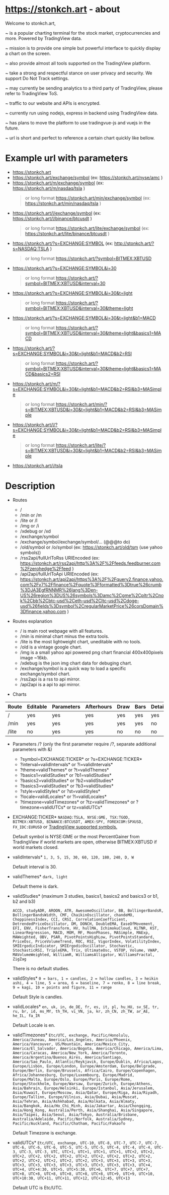 # https://stonkch.art - about

Welcome to stonkch.art,

 ~ is a popular charting terminal for the stock market, cryptocurrencies and more. Powered by TradingView data.
 
 ~ mission is to provide one simple but powerful interface to quickly display a chart on the screen. 
 
 ~ also provide almost all tools supported on the TradingView platform.
 
 ~ take a strong and respectful stance on user privacy and security. We support Do Not Track settings.
 
 ~ may currently be sending analytics to a third party of TradingView, please refer to TradingView ToS.
 
 ~ traffic to our website and APIs is encrypted.
 
 ~ currently run using nodejs, express in backend using TradingView data.
 
 ~ has plans to move the platform to use tradingvue-js and vuejs in the future.
 
 ~ url is short and perfect to reference a certain chart quickly like bellow.
 
# Example url with parameters
* https://stonkch.art
* https://stonkch.art/exchange/symbol (ex: https://stonkch.art/nyse/amc )
* https://stonkch.art/m/exchange/symbol (ex: https://stonkch.art/m/nasdaq/tsla )
  > or long format https://stonkch.art/min/exchange/symbol (ex: https://stonkch.art/min/nasdaq/tsla )
* https://stonkch.art/l/exchange/symbol (ex:  https://stonkch.art/l/binance/btcusdt )
  > or long format https://stonkch.art/lite/exchange/symbol (ex:  https://stonkch.art/lite/binance/btcusdt )
* https://stonkch.art/?s=EXCHANGE:SYMBOL (ex: http://stonkch.art/?s=NASDAQ:TSLA )
  > or long format https://stonkch.art/?symbol=BITMEX:XBTUSD
* https://stonkch.art/?s=EXCHANGE:SYMBOL&i=30
  > or long format  https://stonkch.art/?symbol=BITMEX:XBTUSD&interval=30
* https://stonkch.art/?s=EXCHANGE:SYMBOL&i=30&t=light
  > or long format  https://stonkch.art/?symbol=BITMEX:XBTUSD&interval=30&theme=light
* https://stonkch.art/?s=EXCHANGE:SYMBOL&i=30&t=light&b1=MACD
  > or long format  https://stonkch.art/?symbol=BITMEX:XBTUSD&interval=30&theme=light&basics1=MACD
* https://stonkch.art/?s=EXCHANGE:SYMBOL&i=30&t=light&b1=MACD&b2=RSI
  > or long format  https://stonkch.art/?symbol=BITMEX:XBTUSD&interval=30&theme=light&basics1=MACD&basics2=RSI
* https://stonkch.art/m/?s=EXCHANGE:SYMBOL&i=30&t=light&b1=MACD&b2=RSI&b3=MASimple
  > or long format  https://stonkch.art/min/?s=BITMEX:XBTUSD&i=30&t=light&b1=MACD&b2=RSI&b3=MASimple
* https://stonkch.art/l/?s=EXCHANGE:SYMBOL&i=30&t=light&b1=MACD&b2=RSI&b3=MASimple
  > or long format  https://stonkch.art/lite/?s=BITMEX:XBTUSD&i=30&t=light&b1=MACD&b2=RSI&b3=MASimple
* https://stonkch.art/i/tsla

# Description
* Routes
  * /
  * /min or /m
  * /lite or /l
  * /img or /i
  * /xdebug or /xd
  * /exchange/symbol
  * /exchange/symbol/exchange/symbol/... (@@@to do)
  * /old/symbol or /o/symbol (ex: https://stonkch.art/old/tsm (use yahoo symbols)) 
  * /rss2api/fullUrlToRss URIEncoded (ex: https://stonkch.art/rss2api/http%3A%2F%2Ffeeds.feedburner.com%2Fzerohedge%2Ffeed )
  * /api2api/fullUrlToApi URIEncoded (ex: https://stonkch.art/api2api/https%3A%2F%2Fquery2.finance.yahoo.com%2Fv7%2Ffinance%2Fquote%3Fformatted%3Dtrue%26crumb%3DJA3EgfRNNMR%26lang%3Den-US%26region%3DUS%26symbols%3Damc%2Cgme%2Cpltr%2Cnok%2Cbb%2Cbtc-usd%2Ceth-usd%2Cltc-usd%2Cdoge-usd%26fields%3Dsymbol%2CregularMarketPrice%26corsDomain%3Dfinance.yahoo.com )

* Routes explanation
  * / is main root webpage with all features.
  * /min is minimal chart minus the extra tools.
  * /lite is the most lightweight chart, uneditable with no tools.
  * /old is a vintage google chart.
  * /img is a small yahoo api powered png chart financial 400x400pixels image ~16kb.
  * /xdebug is the json img chart data for debuging chart.
  * /exchange/symbol is a quick way to load a specific exchange/symbol chart.
  * /rss2api is a rss to api mirror.
  * /api2api is a api to api mirror.

* Charts

Route | Editable | Parameters | Afterhours | Draw | Bars | Details | Watchlist | Calendar | Hotlists
----- | -------- | ---------- | ---------- | ---- | ---- | ------- | --------- | -------- | --------
/     | yes      | yes       | yes        | yes     | yes       | yes     | yes       | yes      | yes
/min  | yes      | yes       | yes        | yes     | yes       | no      | no        | no       | no
/lite | no       | yes       | yes        | no      | no        | no      | no        | no       | no


* Parameters /? (only the first parameter require /?, separate additional parameters with &)
  * ?symbol=EXCHANGE:TICKER* or ?s=EXCHANGE:TICKER*
  * ?interval=validIntervals* or ?i=validIntervals*
  * ?theme=validThemes* or ?t=validThemes*
  * ?basics1=validStudies* or ?b1=validStudies*
  * ?basics2=validStudies* or ?b2=validStudies*
  * ?basics3=validStudies* or ?b3=validStudies*
  * ?style=validStyles* or ?st=validStyles*
  * ?locale=validLocales* or ?l=validLocales*
  * ?timezone=validTimezones* or ?tz=validTimezones* or ?timezone=validUTCs* or tz=validUTCs*


* EXCHANGE:TICKER*
  ```NASDAQ:TSLA, NYSE:GME, TSX:TGOD, BITMEX:XBTUSD, BINANCE:BTCUSDT, AMEX:SPY, FOREXCOM:SPXUSD, FX_IDC:EURUSD``` or [TradingView supported symbols.](https://www.tradingview.com/widget/#AvailableMarketsForWidgets)
  
   Default symbol is NYSE:GME or the most PercentGainer from TradingView if world markets are open, otherwise BITMEX:XBTUSD if world markets closed.
  
* validIntervals*
  ```1, 3, 5, 15, 30, 60, 120, 180, 240, D, W```
  
   Default interval is 30.
  
* validThemes*
  ```dark, light```
  
   Default theme is dark.
  
* validStudies* 
  (maximum 3 studies, basics1, basics2 and basics3 or b1, b2 and b3)
  
  ```ACCD, studyADR, AROON, ATR, AwesomeOscillator, BB, BollingerBandsR, BollingerBandsWidth, CMF, ChaikinOscillator, chandeMO, ChoppinessIndex, CCI, CRSI, CorrelationCoefficient, DetrendedPriceOscillator, DM, DONCH, DoubleEMA, EaseOfMovement, EFI, ENV, FisherTransform, HV, hullMA, IchimokuCloud, KLTNR, KST, LinearRegression, MACD, MOM, MF, MoonPhases, MASimple, MAExp, MAWeighted, OBV, PSAR, PivotPointsHighLow, PivotPointsStandard, PriceOsc, PriceVolumeTrend, ROC, RSI, VigorIndex, VolatilityIndex, SMIErgodicIndicator, SMIErgodicOscillator, Stochastic, StochasticRSI, TripleEMA, Trix, UltimateOsc, VSTOP, Volume, VWAP, MAVolumeWeighted, WilliamR, WilliamsAlligator, WilliamsFractal, ZigZag```
  
   There is no default studies.
  
* validStyles*
  ```0 = bars, 1 = candles, 2 = hollow candles, 3 = heikin ashi, 4 = line, 5 = area, 6 = baseline, 7 = renko, 8 = line break, 9 = kagi, 10 = points and figure, 11 = range```
  
   Default Style is candles.
  
* validLocales*
  ```en, uk, in, de_DE, fr, es, it, pl, hu_HU, sv_SE, tr, ru, br, id, ms_MY, th_TH, vi_VN, ja, kr, zh_CN, zh_TW, ar_AE, he_IL, fa_IR```
  
   Default Locale is en.
  
* validTimezones*
  ```Etc/UTC, exchange, Pacific/Honolulu, America/Juneau, America/Los_Angeles, America/Phoenix, America/Vancouver, US/Mountain, America/Mexico_City, America/El_Salvador, America/Bogota, America/Chicago, America/Lima, America/Caracas, America/New_York, America/Toronto, America/Argentina/Buenos_Aires, America/Santiago, America/Sao_Paulo, Atlantic/Reykjavik, Europe/Dublin, Africa/Lagos, Europe/Lisbon, Europe/London, Europe/Amsterdam, Europe/Belgrade, Europe/Berlin, Europe/Brussels, Africa/Cairo, Europe/Copenhagen, Africa/Johannesburg, Europe/Luxembourg, Europe/Madrid, Europe/Malta, Europe/Oslo, Europe/Paris, Europe/Rome, Europe/Stockholm, Europe/Warsaw, Europe/Zurich, Europe/Athens, Asia/Bahrain, Europe/Helsinki, Europe/Istanbul, Asia/Jerusalem, Asia/Kuwait, Europe/Moscow, Asia/Qatar, Europe/Riga, Asia/Riyadh, Europe/Tallinn, Europe/Vilnius, Asia/Dubai, Asia/Muscat, Asia/Tehran, Asia/Ashkhabad, Asia/Kolkata, Asia/Almaty, Asia/Bangkok, Asia/Ho_Chi_Minh, Asia/Jakartar, Asia/Chongqing, Asia/Hong_Kong, Australia/Perth, Asia/Shanghai, Asia/Singapore, Asia/Taipei, Asia/Seoul, Asia/Tokyo, Australia/Brisbane, Australia/Adelaide, Pacific/Norfolk, Australia/Sydney, Pacific/Auckland, Pacific/Chatham, Pacific/Fakaofo```
  
   Default Timezone is exchange.

* validUTCs*
  ```Etc/UTC, exchange, UTC-10, UTC-8, UTC-7, UTC-7, UTC-7, UTC-6, UTC-6, UTC-6, UTC-5, UTC-5, UTC-5, UTC-4, UTC-4, UTC-4, UTC-3, UTC-3, UTC-3, UTC, UTC+1, UTC+1, UTC+1, UTC+1, UTC+2, UTC+2, UTC+2, UTC+2, UTC+2, UTC+2, UTC+2, UTC+2, UTC+2, UTC+2, UTC+2, UTC+2, UTC+2, UTC+2, UTC+2, UTC+2, UTC+3, UTC+3, UTC+3, UTC+3, UTC+3, UTC+3, UTC+3, UTC+3, UTC+3, UTC+3, UTC+3, UTC+3, UTC+4, UTC+4, UTC+4:30, UTC+5, UTC+5:30, UTC+6, UTC+7, UTC+7, UTC+7, UTC+8, UTC+8, UTC+8, UTC+8, UTC+8, UTC+8, UTC+9, UTC+9, UTC+10, UTC+10:30, UTC+11, UTC+11, UTC+12, UTC+12:45, UTC+13```
  
   Default UTC is Etc/UTC.

